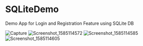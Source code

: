 # SQLiteDemo

Demo App for Login and Registration Feature using SQLite DB


![Capture](https://user-images.githubusercontent.com/42650833/77505926-bea9da00-6e21-11ea-9437-38e8c3bcd21e.PNG)
![Screenshot_1585114572](https://user-images.githubusercontent.com/42650833/77505930-c0739d80-6e21-11ea-8f28-70b866c500e6.png)
![Screenshot_1585114585](https://user-images.githubusercontent.com/42650833/77505933-c10c3400-6e21-11ea-82ec-3e0158a906a4.png)
![Screenshot_1585114605](https://user-images.githubusercontent.com/42650833/77505934-c1a4ca80-6e21-11ea-9fef-bd6435c40a43.png)

